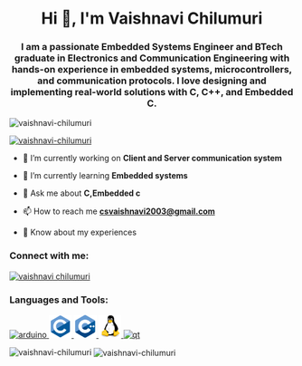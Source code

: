 <h1 align="center">Hi 👋, I'm Vaishnavi Chilumuri</h1>
<h3 align="center">I am a passionate Embedded Systems Engineer and BTech graduate in Electronics and Communication Engineering with hands-on experience in embedded systems, microcontrollers, and communication protocols. I love designing and implementing real-world solutions with C, C++, and Embedded C.</h3>

<p align="left"> <img src="https://komarev.com/ghpvc/?username=vaishnavi-chilumuri&label=Profile%20views&color=0e75b6&style=flat" alt="vaishnavi-chilumuri" /> </p>

<p align="left"> <a href="https://github.com/ryo-ma/github-profile-trophy"><img src="https://github-profile-trophy.vercel.app/?username=vaishnavi-chilumuri" alt="vaishnavi-chilumuri" /></a> </p>

- 🔭 I’m currently working on **Client and Server communication system**

- 🌱 I’m currently learning **Embedded systems**

- 💬 Ask me about **C,Embedded c**

- 📫 How to reach me **csvaishnavi2003@gmail.com**

- 📄 Know about my experiences 

<h3 align="left">Connect with me:</h3>
<p align="left">
<a href="https://linkedin.com/in/vaishnavi chilumuri" target="blank"><img align="center" src="https://raw.githubusercontent.com/rahuldkjain/github-profile-readme-generator/master/src/images/icons/Social/linked-in-alt.svg" alt="vaishnavi chilumuri" height="30" width="40" /></a>
</p>

<h3 align="left">Languages and Tools:</h3>
<p align="left"> <a href="https://www.arduino.cc/" target="_blank" rel="noreferrer"> <img src="https://cdn.worldvectorlogo.com/logos/arduino-1.svg" alt="arduino" width="40" height="40"/> </a> <a href="https://www.cprogramming.com/" target="_blank" rel="noreferrer"> <img src="https://raw.githubusercontent.com/devicons/devicon/master/icons/c/c-original.svg" alt="c" width="40" height="40"/> </a> <a href="https://www.w3schools.com/cpp/" target="_blank" rel="noreferrer"> <img src="https://raw.githubusercontent.com/devicons/devicon/master/icons/cplusplus/cplusplus-original.svg" alt="cplusplus" width="40" height="40"/> </a> <a href="https://www.linux.org/" target="_blank" rel="noreferrer"> <img src="https://raw.githubusercontent.com/devicons/devicon/master/icons/linux/linux-original.svg" alt="linux" width="40" height="40"/> </a> <a href="https://www.qt.io/" target="_blank" rel="noreferrer"> <img src="https://upload.wikimedia.org/wikipedia/commons/0/0b/Qt_logo_2016.svg" alt="qt" width="40" height="40"/> </a> </p>

<p><img align="left" src="https://github-readme-stats.vercel.app/api/top-langs?username=vaishnavi-chilumuri&show_icons=true&locale=en&layout=compact" alt="vaishnavi-chilumuri" /></p>

<p>&nbsp;<img align="center" src="https://github-readme-stats.vercel.app/api?username=vaishnavi-chilumuri&show_icons=true&locale=en" alt="vaishnavi-chilumuri" /></p>
